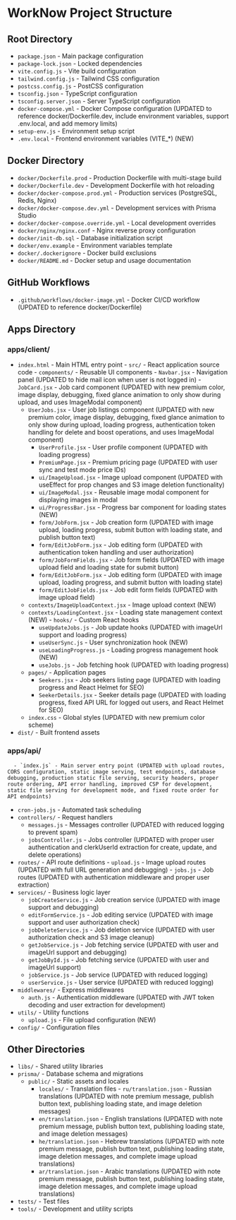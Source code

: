 # WorkNow Project Structure

## Root Directory
- `package.json` - Main package configuration
- `package-lock.json` - Locked dependencies
- `vite.config.js` - Vite build configuration
- `tailwind.config.js` - Tailwind CSS configuration
- `postcss.config.js` - PostCSS configuration
- `tsconfig.json` - TypeScript configuration
- `tsconfig.server.json` - Server TypeScript configuration
- `docker-compose.yml` - Docker Compose configuration (UPDATED to reference docker/Dockerfile.dev, include environment variables, support .env.local, and add memory limits)
- `setup-env.js` - Environment setup script
- `.env.local` - Frontend environment variables (VITE_*) (NEW)

## Docker Directory
- `docker/Dockerfile.prod` - Production Dockerfile with multi-stage build
- `docker/Dockerfile.dev` - Development Dockerfile with hot reloading
- `docker/docker-compose.prod.yml` - Production services (PostgreSQL, Redis, Nginx)
- `docker/docker-compose.dev.yml` - Development services with Prisma Studio
- `docker/docker-compose.override.yml` - Local development overrides
- `docker/nginx/nginx.conf` - Nginx reverse proxy configuration
- `docker/init-db.sql` - Database initialization script
- `docker/env.example` - Environment variables template
- `docker/.dockerignore` - Docker build exclusions
- `docker/README.md` - Docker setup and usage documentation

## GitHub Workflows
- `.github/workflows/docker-image.yml` - Docker CI/CD workflow (UPDATED to reference docker/Dockerfile)

## Apps Directory
### apps/client/
- `index.html` - Main HTML entry point
      - `src/` - React application source code
      - `components/` - Reusable UI components
          - `Navbar.jsx` - Navigation panel (UPDATED to hide mail icon when user is not logged in)
          - `JobCard.jsx` - Job card component (UPDATED with new premium color, image display, debugging, fixed glance animation to only show during upload, and uses ImageModal component)
    - `UserJobs.jsx` - User job listings component (UPDATED with new premium color, image display, debugging, fixed glance animation to only show during upload, loading progress, authentication token handling for delete and boost operations, and uses ImageModal component)
      - `UserProfile.jsx` - User profile component (UPDATED with loading progress)
      - `PremiumPage.jsx` - Premium pricing page (UPDATED with user sync and test mode price IDs)
      - `ui/ImageUpload.jsx` - Image upload component (UPDATED with useEffect for prop changes and S3 image deletion functionality)
      - `ui/ImageModal.jsx` - Reusable image modal component for displaying images in modal
      - `ui/ProgressBar.jsx` - Progress bar component for loading states (NEW)
      - `form/JobForm.jsx` - Job creation form (UPDATED with image upload, loading progress, submit button with loading state, and publish button text)
      - `form/EditJobForm.jsx` - Job editing form (UPDATED with authentication token handling and user authorization)
      - `form/JobFormFields.jsx` - Job form fields (UPDATED with image upload field and loading state for submit button)
      - `form/EditJobForm.jsx` - Job editing form (UPDATED with image upload, loading progress, and submit button with loading state)
      - `form/EditJobFields.jsx` - Job edit form fields (UPDATED with image upload field)
    - `contexts/ImageUploadContext.jsx` - Image upload context (NEW)
    - `contexts/LoadingContext.jsx` - Loading state management context (NEW)
          - `hooks/` - Custom React hooks
        - `useUpdateJobs.js` - Job update hooks (UPDATED with imageUrl support and loading progress)
        - `useUserSync.js` - User synchronization hook (NEW)
        - `useLoadingProgress.js` - Loading progress management hook (NEW)
        - `useJobs.js` - Job fetching hook (UPDATED with loading progress)
    - `pages/` - Application pages
      - `Seekers.jsx` - Job seekers listing page (UPDATED with loading progress and React Helmet for SEO)
      - `SeekerDetails.jsx` - Seeker details page (UPDATED with loading progress, fixed API URL for logged out users, and React Helmet for SEO)
    - `index.css` - Global styles (UPDATED with new premium color scheme)
- `dist/` - Built frontend assets

### apps/api/
      - `index.js` - Main server entry point (UPDATED with upload routes, CORS configuration, static image serving, test endpoints, database debugging, production static file serving, security headers, proper route ordering, API error handling, improved CSP for development, static file serving for development mode, and fixed route order for API endpoints)
- `cron-jobs.js` - Automated task scheduling
- `controllers/` - Request handlers
  - `messages.js` - Messages controller (UPDATED with reduced logging to prevent spam)
  - `jobsController.js` - Jobs controller (UPDATED with proper user authentication and clerkUserId extraction for create, update, and delete operations)
- `routes/` - API route definitions
        - `upload.js` - Image upload routes (UPDATED with full URL generation and debugging)
        - `jobs.js` - Job routes (UPDATED with authentication middleware and proper user extraction)
- `services/` - Business logic layer
  - `jobCreateService.js` - Job creation service (UPDATED with image support and debugging)
  - `editFormService.js` - Job editing service (UPDATED with image support and user authorization check)
  - `jobDeleteService.js` - Job deletion service (UPDATED with user authorization check and S3 image cleanup)
  - `getJobService.js` - Job fetching service (UPDATED with user and imageUrl support and debugging)
  - `getJobById.js` - Job fetching service (UPDATED with user and imageUrl support)
  - `jobService.js` - Job service (UPDATED with reduced logging)
  - `userService.js` - User service (UPDATED with reduced logging)
- `middlewares/` - Express middlewares
  - `auth.js` - Authentication middleware (UPDATED with JWT token decoding and user extraction for development)
- `utils/` - Utility functions
  - `upload.js` - File upload configuration (NEW)
- `config/` - Configuration files

## Other Directories
- `libs/` - Shared utility libraries
- `prisma/` - Database schema and migrations
  - `public/` - Static assets and locales
    - `locales/` - Translation files
          - `ru/translation.json` - Russian translations (UPDATED with note premium message, publish button text, publishing loading state, and image deletion messages)
    - `en/translation.json` - English translations (UPDATED with note premium message, publish button text, publishing loading state, and image deletion messages)
    - `he/translation.json` - Hebrew translations (UPDATED with note premium message, publish button text, publishing loading state, image deletion messages, and complete image upload translations)
    - `ar/translation.json` - Arabic translations (UPDATED with note premium message, publish button text, publishing loading state, image deletion messages, and complete image upload translations)
- `tests/` - Test files
- `tools/` - Development and utility scripts 